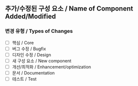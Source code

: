 ## 추가/수정된 구성 요소 / Name of Component Added/Modified

### 변경 유형 / Types of Changes

- [ ] 핵심 / Core
- [ ] 버그 수정 / Bugfix
- [ ] 디자인 수정 / Design
- [ ] 새 구성 요소 / New component
- [ ] 개선/최적화 / Enhancement/optimization
- [ ] 문서 / Documentation
- [ ] 테스트 / Test
